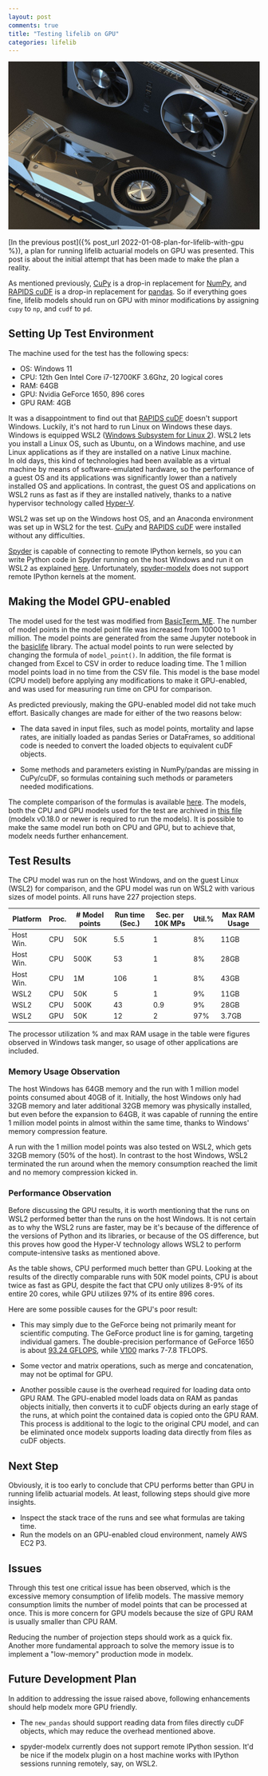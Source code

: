 ```yaml
---
layout: post
comments: true
title: "Testing lifelib on GPU"
categories: lifelib
---
```


![GPU image](/img/2022-01-08/nvidia-g24c404370_1280.jpg)

[In the previous post]({% post_url 2022-01-08-plan-for-lifelib-with-gpu %}), a plan for running lifelib actuarial models on GPU was presented.
This post is about the initial attempt that has been made to make the plan a reality.

As mentioned previously, [CuPy] is a drop-in replacement for [NumPy], and
[RAPIDS cuDF] is a drop-in replacement for [pandas].
So if everything goes fine, lifelib models should run on GPU with minor modifications
by assigning `cupy` to `np`, and `cudf` to `pd`. 

[NumPy]:https://numpy.org/
[pandas]:https://pandas.pydata.org/
[GPU]:https://en.wikipedia.org/wiki/Graphics_processing_unit
[CuPy]:https://cupy.dev/
[RAPIDS cuDF]:https://rapids.ai/

## Setting Up Test Environment

The machine used for the test has the following specs:

  * OS: Windows 11 
  * CPU: 12th Gen Intel Core i7-12700KF 3.6Ghz, 20 logical cores
  * RAM: 64GB 
  * GPU: Nvidia GeForce 1650, 896 cores
  * GPU RAM: 4GB

It was a disappointment to find out that [RAPIDS cuDF] doesn't support Windows.
Luckily, it's not hard to run Linux on Windows these days.  
Windows is equipped WSL2 ([Windows Subsystem for Linux 2](https://docs.microsoft.com/en-us/windows/wsl/)).
WSL2 lets you install a Linux OS, such as Ubuntu, on a Windows machine,
and use Linux applications as if they are installed on a native Linux machine.  
In old days, this kind of technologies had been available as a virtual machine
by means of software-emulated hardware, so the performance of a guest
OS and its applications was significantly lower than a natively installed
OS and applications.
In contrast,  the guest OS and applications on WSL2 runs as fast as if
they are installed natively, thanks to a native hypervisor technology called 
[Hyper-V](https://docs.microsoft.com/en-us/virtualization/hyper-v-on-windows/).

WSL2 was set up on the Windows host OS, and 
an Anaconda environment was set up in WSL2 for the test.
[CuPy] and [RAPIDS cuDF] were installed without any difficulties.

[Spyder] is capable of connecting to remote IPython kernels,
so you can write Python code in Spyder running on the host Windows and run it on WSL2
as explained [here](https://docs.spyder-ide.org/current/faq.html#install-wsl2).
Unfortunately, [spyder-modelx] does not support remote IPython kernels at the moment.

[Spyder]:https://www.spyder-ide.org/
[spyder-modelx]:https://docs.modelx.io/en/latest/spyder.html

## Making the Model GPU-enabled

The model used for the test was modified from [BasicTerm_ME].
The number of model points in the model point file was increased from 10000 to 1 million. The model points are generated from the same Jupyter notebook in the 
[basiclife] library. The actual model points to run were selected by changing the formula of `model_point()`.
In addition, the file format is changed from Excel to CSV in order to reduce
loading time. The 1 million model points load in no time from the CSV file.
This model is the base model (CPU model) before applying any modifications to make it GPU-enabled,
and was used for measuring run time on CPU for comparison.

As predicted previously, making the GPU-enabled model did not take much effort.
Basically changes are made for either of the two reasons below:

- The data saved in input files, such as model points, mortality and lapse rates,
  are initially loaded as pandas Series or DataFrames, so additional code is needed to convert the loaded objects to equivalent cuDF objects.

- Some methods and parameters existing in NumPy/pandas are missing in CuPy/cuDF,
  so formulas containing such methods or parameters needed modifications.
  
The complete comparison of the formulas is available [here](https://www.diffchecker.com/LzyRRKxa).
The models, both the CPU and GPU models used for the test are archived in [this file]({{site.url}}/download/2022-01-15/BasicTerm_ME_TestOnGPU.zip)
(modelx v0.18.0 or newer is required to run the models).
It is possible to make the same model run both on CPU and GPU,
but to achieve that, modelx needs further enhancement. 

## Test Results

The CPU model was run on the host Windows, and on the guest Linux (WSL2) for comparison,
and the GPU model was run on WSL2 with various sizes of model points. 
All runs have 227 projection steps.

| Platform | Proc. | # Model points | Run time (Sec.) | Sec. per 10K MPs | Util.% | Max RAM Usage |
| -------- | ---- | ---- | ---- | ---- | ---- | ---- |
| Host Win. | CPU | 50K | 5.5 | 1 | 8% | 11GB |
| Host Win. | CPU | 500K | 53 | 1 |8% | 28GB |
| Host Win. | CPU | 1M |  106 | 1 | 8% | 43GB |
| WSL2 | CPU | 50K |  5 | 1 | 9% | 11GB |
| WSL2 | CPU | 500K | 43 | 0.9 | 9% | 28GB |
| WSL2 | GPU | 50K |  12 | 2 | 97% | 3.7GB |

The processor utilization % and max RAM usage in the table were figures
observed in Windows task manger, so usage of other applications are included.

### Memory Usage Observation

The host Windows has 64GB memory and the run with 1 million model points consumed about 40GB of it. Initially, the host Windows only had 32GB memory and later additional 32GB memory was physically installed, 
but even before the expansion to 64GB, it was capable of running the entire 1 million model points in almost within the same time, thanks to Windows' memory compression feature.

A run with the 1 million model points was also tested on WSL2, which gets 32GB memory (50% of the host). In contrast to the host Windows, WSL2 terminated
the run around when the memory consumption reached the limit and no memory compression kicked in.

### Performance Observation

Before discussing the GPU results, it is worth mentioning that the runs on WSL2 performed
better than the runs on the host Windows.
It is not certain as to why the WSL2 runs are faster, may be it's because of the difference
of the versions of Python and its libraries, or because of the OS difference,
but this proves how good the Hyper-V technology allows WSL2 to perform compute-intensive tasks 
as mentioned above. 

As the table shows, CPU performed much better than GPU. Looking at the results of the
directly comparable runs with 50K model points, CPU is about twice as fast as GPU, despite the fact that 
CPU only utilizes 8-9% of its entire 20 cores, while GPU utilizes 97% of its entire 896 cores.

Here are some possible causes for the GPU's poor result:

* This may simply due to the GeForce being not primarily meant for scientific computing. 
  The GeForce product line is for gaming, targeting individual gamers.
  The double-precision performance of GeForce 1650 is about
  [93.24 GFLOPS](https://www.techpowerup.com/gpu-specs/geforce-gtx-1650.c3366),
  while [V100](https://images.nvidia.com/content/technologies/volta/pdf/tesla-volta-v100-datasheet-letter-fnl-web.pdf) marks 7-7.8 TFLOPS.

* Some vector and matrix operations, such as merge and concatenation, may not be optimal for GPU.

* Another possible cause is the overhead required for loading data
  onto GPU RAM. The GPU-enabled model loads data on RAM as pandas objects initially, then 
  converts it to cuDF objects during an early stage of the runs, at which point
  the contained data is copied onto the GPU RAM. This process is additional
  to the logic to the original CPU model, and can be eliminated once modelx
  supports loading data directly from files as cuDF objects. 

## Next Step

Obviously, it is too early to conclude that CPU performs better than GPU in running lifelib actuarial models. At least, following steps should give more insights.

- Inspect the stack trace of the runs and see what formulas are taking time.
- Run the models on an GPU-enabled cloud environment, namely AWS EC2 P3.

## Issues

Through this test one critical issue has been observed, which is the excessive memory consumption of lifelib models.
The massive memory consumption limits the number of model points that can be processed at once.
This is more concern for GPU models because the size of GPU RAM is usually smaller than CPU RAM. 

Reducing the number of projection steps should work as a quick fix. 
Another more fundamental approach to solve the memory issue is to implement a "low-memory" production mode in modelx.

##  Future Development Plan

In addition to addressing the issue raised above, following enhancements should help modelx
more GPU friendly.

* The `new_pandas` should support reading data from files directly cuDF objects,
  which may reduce the overhead mentioned above.

* spyder-modelx currently does not support remote IPython session. 
  It'd be nice if the modelx plugin on a host machine works with IPython sessions
  running remotely, say, on WSL2.



[lifelib]:https://lifelib.io/
[basiclife]:https://lifelib.io/libraries/basiclife/index.html
[savings]:https://lifelib.io/libraries/savings/index.html

[BasicTerm_M]:https://lifelib.io/libraries/basiclife/BasicTerm_M.html
[BasicTerm_ME]:https://lifelib.io/libraries/basiclife/BasicTerm_ME.html
[CashValue_ME]:https://lifelib.io/libraries/savings/CashValue_ME.html


